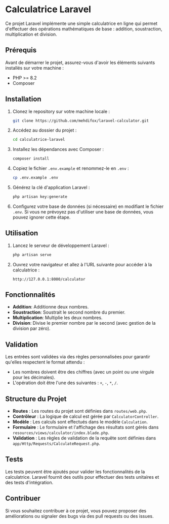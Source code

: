 # Calculatrice Laravel

Ce projet Laravel implémente une simple calculatrice en ligne qui permet d'effectuer des opérations mathématiques de base : addition, soustraction, multiplication et division.

## Prérequis

Avant de démarrer le projet, assurez-vous d'avoir les éléments suivants installés sur votre machine :

- PHP >= 8.2
- Composer

## Installation

1. Clonez le repository sur votre machine locale :

    ```bash
    git clone https://github.com/mehdifox/laravel-calculator.git
    ```

2. Accédez au dossier du projet :

    ```bash
    cd calculatrice-laravel
    ```

3. Installez les dépendances avec Composer :

    ```bash
    composer install
    ```

4. Copiez le fichier `.env.example` et renommez-le en `.env` :

    ```bash
    cp .env.example .env
    ```

5. Générez la clé d'application Laravel :

    ```bash
    php artisan key:generate
    ```

6. Configurez votre base de données (si nécessaire) en modifiant le fichier `.env`. Si vous ne prévoyez pas d'utiliser une base de données, vous pouvez ignorer cette étape.

## Utilisation

1. Lancez le serveur de développement Laravel :

    ```bash
    php artisan serve
    ```

2. Ouvrez votre navigateur et allez à l'URL suivante pour accéder à la calculatrice :

    ```
    http://127.0.0.1:8000/calculator
    ```

## Fonctionnalités

- **Addition**: Additionne deux nombres.
- **Soustraction**: Soustrait le second nombre du premier.
- **Multiplication**: Multiplie les deux nombres.
- **Division**: Divise le premier nombre par le second (avec gestion de la division par zéro).

## Validation

Les entrées sont validées via des règles personnalisées pour garantir qu'elles respectent le format attendu :

- Les nombres doivent être des chiffres (avec un point ou une virgule pour les décimales).
- L'opération doit être l'une des suivantes : `+`, `-`, `*`, `/`.

## Structure du Projet

- **Routes** : Les routes du projet sont définies dans `routes/web.php`.
- **Contrôleur** : La logique de calcul est gérée par `CalculatorController`.
- **Modèle** : Les calculs sont effectués dans le modèle `Calculation`.
- **Formulaire** : Le formulaire et l'affichage des résultats sont gérés dans `resources/views/calculator/index.blade.php`.
- **Validation** : Les règles de validation de la requête sont définies dans `app/Http/Requests/CalculateRequest.php`.

## Tests

Les tests peuvent être ajoutés pour valider les fonctionnalités de la calculatrice. Laravel fournit des outils pour effectuer des tests unitaires et des tests d'intégration.

## Contribuer

Si vous souhaitez contribuer à ce projet, vous pouvez proposer des améliorations ou signaler des bugs via des pull requests ou des issues.

